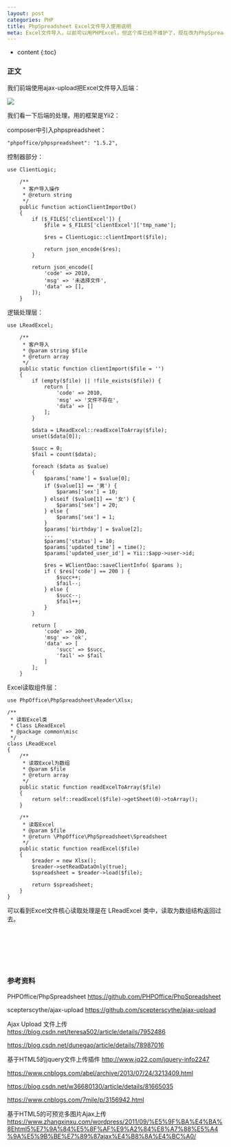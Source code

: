 ```yaml
---
layout: post
categories: PHP
title: PhpSpreadsheet Excel文件导入使用说明
meta: Excel文件导入，以前可以用PHPExcel，但这个库已经不维护了，现在改为PhpSpreadsheet库了，所以下面说说这个库怎么导入Excel文件。
---
```

* content
{:toc}

### 正文

我们前端使用ajax-upload把Excel文件导入后端：

![]({{site.baseurl}}/images/20190226/20190226172911.jpg)

我们看一下后端的处理，用的框架是Yii2：

composer中引入phpspreadsheet：
```
"phpoffice/phpspreadsheet": "1.5.2",
```

控制器部分：
```
use ClientLogic;

    /**
     * 客户导入操作
     * @return string
     */
    public function actionClientImportDo()
    {
        if ($_FILES['clientExcel']) {
            $file = $_FILES['clientExcel']['tmp_name'];

            $res = ClientLogic::clientImport($file);

            return json_encode($res);
        }

        return json_encode([
            'code' => 2010,
            'msg' => '未选择文件',
            'data' => [],
        ]);
    }
```

逻辑处理层：
```
use LReadExcel;

    /**
     * 客户导入
     * @param string $file
     * @return array
     */
    public static function clientImport($file = '')
    {
        if (empty($file) || !file_exists($file)) {
            return [
                'code' => 2010,
                'msg' => '文件不存在',
                'data' => []
            ];
        }

        $data = LReadExcel::readExcelToArray($file);
        unset($data[0]);

        $succ = 0;
        $fail = count($data);

        foreach ($data as $value)
        {
            $params['name'] = $value[0];
            if ($value[1] == '男') {
                $params['sex'] = 10;
            } elseif ($value[1] == '女') {
                $params['sex'] = 20;
            } else {
                $params['sex'] = 1;
            }
            $params['birthday'] = $value[2];
            ...
            $params['status'] = 10;
            $params['updated_time'] = time();
            $params['updated_user_id'] = Yii::$app->user->id;

            $res = WClientDao::saveClientInfo( $params );
            if ( $res['code'] == 200 ) {
                $succ++;
                $fail--;
            } else {
                $succ--;
                $fail++;
            }
        }

        return [
            'code' => 200,
            'msg' => 'ok',
            'data' => [
                'succ' => $succ,
                'fail' => $fail
            ]
        ];
    }
```

Excel读取组件层：
```
use PhpOffice\PhpSpreadsheet\Reader\Xlsx;

/**
 * 读取Excel类
 * Class LReadExcel
 * @package common\misc
 */
class LReadExcel
{
    /**
     * 读取Excel为数组
     * @param $file
     * @return array
     */
    public static function readExcelToArray($file)
    {
        return self::readExcel($file)->getSheet(0)->toArray();
    }

    /**
     * 读取Excel
     * @param $file
     * @return \PhpOffice\PhpSpreadsheet\Spreadsheet
     */
    public static function readExcel($file)
    {
        $reader = new Xlsx();
        $reader->setReadDataOnly(true);
        $spreadsheet = $reader->load($file);

        return $spreadsheet;
    }
}
```

可以看到Excel文件核心读取处理是在 LReadExcel 类中，读取为数组结构返回过去。

<br/><br/><br/><br/><br/>
### 参考资料

PHPOffice/PhpSpreadsheet <https://github.com/PHPOffice/PhpSpreadsheet>

scepterscythe/ajax-upload <https://github.com/scepterscythe/ajax-upload>

Ajax Upload 文件上传 <https://blog.csdn.net/teresa502/article/details/7952486>

<https://blog.csdn.net/dunegao/article/details/78987016>

基于HTML5的jquery文件上传插件 <http://www.jq22.com/jquery-info2247>

<https://www.cnblogs.com/abel/archive/2013/07/24/3213409.html>

<https://blog.csdn.net/w36680130/article/details/81665035>

<https://www.cnblogs.com/7mile/p/3156942.html>

基于HTML5的可预览多图片Ajax上传 <https://www.zhangxinxu.com/wordpress/2011/09/%E5%9F%BA%E4%BA%8Ehtml5%E7%9A%84%E5%8F%AF%E9%A2%84%E8%A7%88%E5%A4%9A%E5%9B%BE%E7%89%87ajax%E4%B8%8A%E4%BC%A0/>

